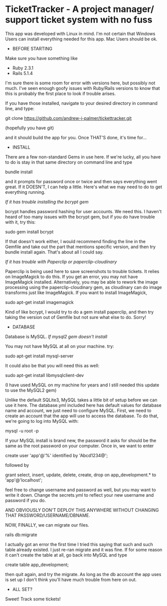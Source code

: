 # TicketTracker - A project manager/ support ticket system with no fuss

This app was developed with Linux in mind. I'm not certain that Windows Users can install everything needed for this app. Mac Users should be ok.

* BEFORE STARTING 


Make sure you have something like
- Ruby 2.3.1
- Rails 5.1.4

I'm sure there is some room for error with versions here, but possibly not much. I've seen enough goofy issues with Ruby/Rails versions to know that this is probably the first place to look if trouble arises.

If you have those installed, navigate to your desired directory in command line, and type:

git clone https://github.com/andrew-j-palmer/tickettracker.git

(hopefully you have git)

and it should build the app for you. Once THAT'S done, it's time for...


* INSTALL 

There are a few non-standard Gems in use here. If we're lucky, all you have to do is stay in that same directory on command line and type

bundle install

and it prompts for password once or twice and then says everything went great. If it DOESN'T, I can help a little. Here's what we may need to do to get everything running.

*If it has trouble installing the bcrypt gem*

bcrypt handles password hashing for user accounts. We need this. I haven't heard of too many issues with the bcrypt gem, but if you do have trouble with it, try this:

sudo gem install bcrypt

If that doesn't work either, I would recommend finding the line in the Gemfile and take out the part that mentions specific version, and then try bundle install again. That's about all I could say. 

*If it has trouble with Paperclip or paperclip-cloudinary*

Paperclip is being used here to save screenshots to trouble tickets. It relies on ImageMagick to do this. If you get an error, you may not have ImageMagick installed. Alternatively, you may be able to rework the image processing using the paperclip-cloudinary gem, as cloudinary can do image transforms just like ImageMagick. If you want to install ImageMagick,

sudo apt-get install imagemagick

Kind of like bcrypt, I would try to do a gem install paperclip, and then try taking the version out of Gemfile but not sure what else to do. Sorry!


* DATABASE 

Database is MySQL. 
*If mysql2 gem doesn't install*

You may not have MySQL at all on your machine. try:

sudo apt-get install mysql-server

It could also be that you will need this as well:

sudo apt-get install libmysqlclient-dev

(I have used MySQL on my machine for years and I still needed this update to use the MySQL2 gem)

Unlike the default SQLite3, MySQL takes a little bit of setup before we can use it here. The database.yml included here has default values for database name and account, we just need to configure MySQL. First, we need to create an account that the app will use to access the database. To do that, we're going to log into MySQL with:

mysql -u root -p

If your MySQL install is brand new, the password it asks for should be the same as the root password on your computer. Once in, we want to enter

create user 'app'@'%' identified by 'Abcd1234@';

followed by

grant select, insert, update, delete, create, drop on app_development.* to 'app'@'localhost';

feel free to change username and password as well, but you may want to write it down. Change the secrets.yml to reflect your new username and password if you do.

AND OBVIOUSLY DON'T DEPLOY THIS ANYWHERE WITHOUT CHANGING THAT PASSWORD/USERNAME/DBNAME.

NOW, FINALLY, we can migrate our files.

rails db:migrate

I actually got an error the first time I tried this saying that such and such table already existed. I just re-ran migrate and it was fine. If for some reason it can't create the table at all, go back into MySQL and type

create table app_development;

then quit again, and try the migrate. As long as the db account the app uses is set up I don't think you'll have much trouble from here on out.


* ALL SET?

Sweet! Track some tickets!
